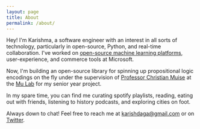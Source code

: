 ```yaml
---
layout: page
title: About
permalink: /about/
---
```


Hey! I'm Karishma, a software engineer with an interest in all sorts of technology, particularly in open-source, Python, and real-time collaboration. I've worked on [open-source machine learning platforms](https://docs.microsoft.com/en-us/azure/machine-learning/how-to-use-mlflow#train-with-mlflow-projects), user-experience, and commerce tools at Microsoft. 

Now, I'm building an open-source library for spinning up propositional logic encodings on the fly under the supervision of [Professor Christian Muise](http://haz.ca/) at the [Mu Lab](http://mulab.ai/) for my senior year project.

In my spare time, you can find me curating spotify playlists, reading, eating out with friends, listening to history podcasts, and exploring cities on foot.

Always down to chat! Feel free to reach me at [karishdaga@gmail.com](mailto:karishdaga@gmail.com) or on [Twitter](https://twitter.com/karishmadagaa).

